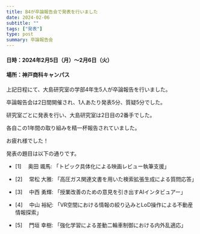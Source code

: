 ```yaml
---
title: B4が卒論報告会で発表を行いました
date: 2024-02-06
subtitle: ""
tags: ["発表"]
type: post
summary: 卒論報告会
---
```



#### 日時：2024年2月5日（月）～2月6日（火）
#### 場所：神戸商科キャンパス


上記日程にて、大島研究室の学部4年生5人が卒論報告を行いました。

卒論報告会は2日間開催され、1人あたり発表5分、質疑5分でした。

研究室ごとに発表を行い、大島研究室は2日目の2番手でした。

各自この1年間の取り組みを精一杯報告されていました。

お疲れ様でした！

発表の題目は以下の通りです。

+ [1] 　奥田 颯馬: 「トピック具体化による映画レビュー執筆支援」

+ [2] 　常松 大雅: 「高圧ガス関連文書を用いた検索拡張生成による質問応答」

+ [3] 　中西 勇輝: 「授業改善のための意見を引き出すAIインタビュアー」

+ [4] 　中山 裕紀: 「VR空間における情報の絞り込みとLoD操作による不動産情報探索」

+ [5] 　門垣 幸樹: 「強化学習による差動二輪車制御における内外乱適応」
